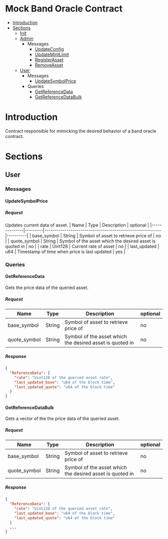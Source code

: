 
# Mock Band Oracle Contract
* [Introduction](#Introduction)
* [Sections](#Sections)
    * [Init](#Init)
    * [Admin](#Admin)
        * Messages
            * [UpdateConfig](#UpdateConfig)
            * [UpdateMintLimit](#UpdateMintLimit)
            * [RegisterAsset](#RegisterAsset)
            * [RemoveAsset](#RemoveAsset)
    * [User](#User)
        * Messages
          * [UpdateSymbolPrice](#UpdateSymbolPrice)
        * Queries
            * [GetReferenceData](#GetReferenceData)
            * [GetReferenceDataBulk](#GetReferenceDataBulk)
# Introduction
Contract responsible for mimicking the desired behavior of a band oracle contract.

# Sections

## User

### Messages
#### UpdateSymbolPrice
##### Request
Updates current data of asset.
| Name         | Type    | Description                                              | optional |
|--------------|---------|----------------------------------------------------------|----------|
| base_symbol  | String  | Symbol of asset to retrieve price of                     | no       |
| quote_symbol | String  | Symbol of the asset which the desired asset is quoted in | no       |
| rate         | Uint128 | Current rate of asset                                    | no       |
| last_updated | u64     | Timestamp of time when price is last updated             | yes      |

### Queries

#### GetReferenceData
Gets the price data of the queried asset.
##### Request
| Name         | Type    | Description                                              | optional |
|--------------|---------|----------------------------------------------------------|----------|
| base_symbol  | String  | Symbol of asset to retrieve price of                     | no       |
| quote_symbol | String  | Symbol of the asset which the desired asset is quoted in | no       |
##### Response
```json
{
  "ReferenceData": {
    "rate": "Uint128 of the queried asset rate",
    "last_updated_base": "u64 of the block time",
    "last_updated_quote": "u64 of the block time"
  }
}
```

#### GetReferenceDataBulk
Gets a vector of the the price data of the queried asset.
##### Request
| Name         | Type    | Description                                              | optional |
|--------------|---------|----------------------------------------------------------|----------|
| base_symbol  | String  | Symbol of asset to retrieve price of                     | no       |
| quote_symbol | String  | Symbol of the asset which the desired asset is quoted in | no       |
##### Response
```json
{
  "ReferenceData": {
    "rate": "Uint128 of the queried asset rate",
    "last_updated_base": "u64 of the block time",
    "last_updated_quote": "u64 of the block time"
  }
  ...
}
```
